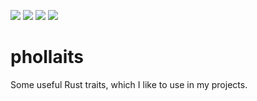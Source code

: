 <img src="https://img.shields.io/crates/d/phollaits?logo=Rust&style=for-the-badge"/> <img src="https://img.shields.io/crates/v/phollaits?color=blue&logo=Rust&style=for-the-badge"/> <img src="https://img.shields.io/crates/v/phollaits?color=blue&label=docs&logo=Rust&style=for-the-badge"/> <img src="https://img.shields.io/crates/l/phollaits?logo=Rust&style=for-the-badge"/>

# phollaits
Some useful Rust traits, which I like to use in my projects.
